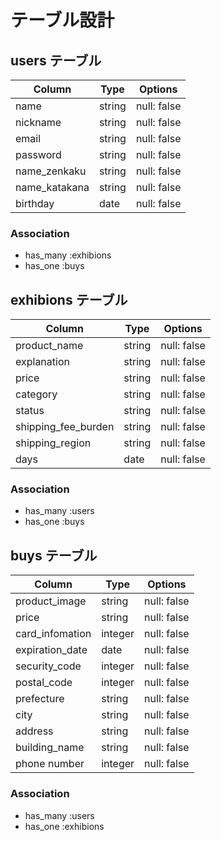 # テーブル設計

## users テーブル

| Column       | Type   | Options     |
| --------     | ------ | ----------- |
| name         | string | null: false |
| nickname     | string | null: false |
| email        | string | null: false |
| password     | string | null: false |
| name_zenkaku | string | null: false |
| name_katakana| string | null: false |
| birthday     | date   | null: false |

### Association

- has_many :exhibions
- has_one  :buys

## exhibions テーブル

| Column             | Type   | Options     |
| ------             | ------ | ----------- |
| product_name       | string | null: false |
| explanation        | string | null: false |
| price              | string | null: false |
| category           | string | null: false |
| status             | string | null: false |
| shipping_fee_burden| string | null: false |
| shipping_region    | string | null: false |
| days               | date   | null: false |

### Association

- has_many :users
- has_one  :buys

## buys テーブル

| Column          | Type       | Options    |
| ------          | ---------- | -----------|
| product_image   | string     | null: false|
| price           | string     | null: false|
| card_infomation | integer    | null: false|
| expiration_date | date       | null: false|
| security_code   | integer    | null: false|
| postal_code     | integer    | null: false|
| prefecture      | string     | null: false|
| city            | string     | null: false|
| address         | string     | null: false|
| building_name   | string     | null: false|
| phone number    | integer    | null: false|
### Association

- has_many :users
- has_one  :exhibions

